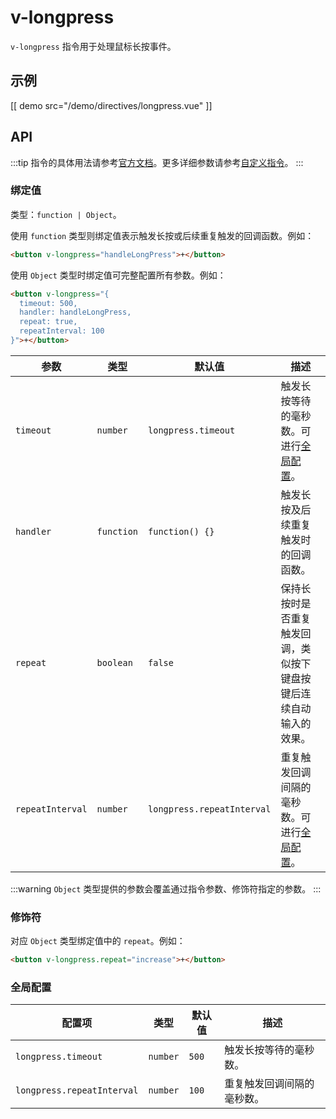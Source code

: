 # v-longpress

`v-longpress` 指令用于处理鼠标长按事件。

## 示例

[[ demo src="/demo/directives/longpress.vue" ]]

## API

:::tip
指令的具体用法请参考[官方文档](https://v2.cn.vuejs.org/v2/guide/syntax.html#%E6%8C%87%E4%BB%A4)。更多详细参数请参考[自定义指令](https://v2.cn.vuejs.org/v2/guide/custom-directive.html#%E9%92%A9%E5%AD%90%E5%87%BD%E6%95%B0%E5%8F%82%E6%95%B0)。
:::

### 绑定值

类型：`function | Object`。

使用 `function` 类型则绑定值表示触发长按或后续重复触发的回调函数。例如：

```html
<button v-longpress="handleLongPress">+</button>
```

使用 `Object` 类型时绑定值可完整配置所有参数。例如：

```html
<button v-longpress="{
  timeout: 500,
  handler: handleLongPress,
  repeat: true,
  repeatInterval: 100
}">+</button>
```

| 参数 | 类型 | 默认值 | 描述 |
| -- | -- | -- | -- |
| ``timeout`` | `number` | `longpress.timeout` | 触发长按等待的毫秒数。可进行[全局配置](#configs-longpress-timeout)。 |
| ``handler`` | `function` | `function() {}` | 触发长按及后续重复触发时的回调函数。 |
| ``repeat`` | `boolean` | `false` | 保持长按时是否重复触发回调，类似按下键盘按键后连续自动输入的效果。 |
| ``repeatInterval`` | `number` | `longpress.repeatInterval` | 重复触发回调间隔的毫秒数。可进行[全局配置](#configs-longpress-repeatInterval)。 |

:::warning
`Object` 类型提供的参数会覆盖通过指令参数、修饰符指定的参数。
:::

### 修饰符

对应 `Object` 类型绑定值中的 `repeat`。例如：

```html
<button v-longpress.repeat="increase">+</button>
```

### 全局配置

| 配置项 | 类型 | 默认值 | 描述 |
| -- | -- | -- | -- |
| ``longpress.timeout`` | `number` | `500` | 触发长按等待的毫秒数。 |
| ``longpress.repeatInterval`` | `number` | `100` | 重复触发回调间隔的毫秒数。 |
